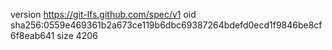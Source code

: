 version https://git-lfs.github.com/spec/v1
oid sha256:0559e469361b2a673ce119b6dbc69387264bdefd0ecd1f9846be8cf6f8eab641
size 4206
